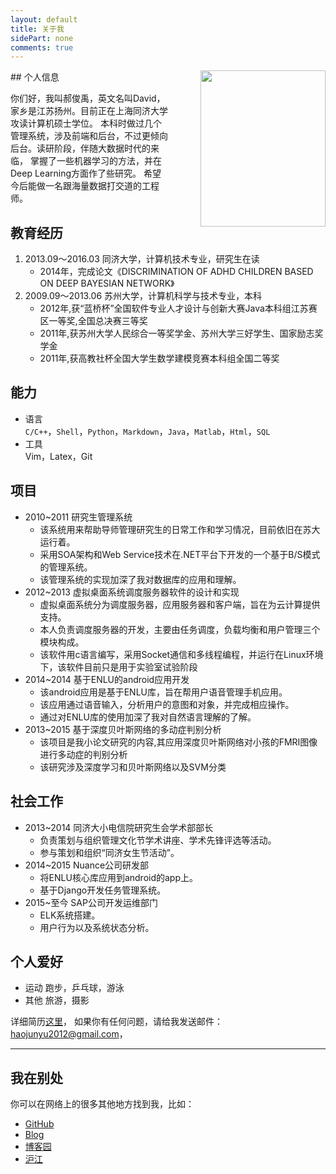 ```yaml
---
layout: default
title: 关于我
sidePart: none
comments: true
---
```


<img src="{{ site.baseurl }}/themes/{{ site.theme }}/images/identity.jpg" width="200" height="250" style="padding-left:50px; float:right;">
## 个人信息

你们好，我叫郝俊禹，英文名叫David，家乡是江苏扬州。目前正在上海同济大学攻读计算机硕士学位。
本科时做过几个管理系统，涉及前端和后台，不过更倾向后台。读研阶段，伴随大数据时代的来临，
掌握了一些机器学习的方法，并在Deep Learning方面作了些研究。
希望今后能做一名跟海量数据打交道的工程师。

## 教育经历
1. 2013.09～2016.03	同济大学，计算机技术专业，研究生在读
	* 2014年，完成论文《DISCRIMINATION OF ADHD CHILDREN BASED ON DEEP BAYESIAN NETWORK》
2. 2009.09～2013.06	苏州大学，计算机科学与技术专业，本科
	* 2012年,获“蓝桥杯”全国软件专业人才设计与创新大赛Java本科组江苏赛区一等奖,全国总决赛三等奖
	* 2011年,获苏州大学人民综合一等奖学金、苏州大学三好学生、国家励志奖学金
	* 2011年,获高教社杯全国大学生数学建模竞赛本科组全国二等奖

## 能力
* 语言	
	`C/C++`，`Shell`，`Python`，`Markdown`，`Java`，`Matlab`，`Html`，`SQL`
* 工具	
	Vim，Latex，Git

## 项目
* 2010~2011	研究生管理系统
	- 该系统用来帮助导师管理研究生的日常工作和学习情况，目前依旧在苏大运行着。
	- 采用SOA架构和Web Service技术在.NET平台下开发的一个基于B/S模式的管理系统。
	- 该管理系统的实现加深了我对数据库的应用和理解。
* 2012~2013	虚拟桌面系统调度服务器软件的设计和实现
	- 虚拟桌面系统分为调度服务器，应用服务器和客户端，旨在为云计算提供支持。
	- 本人负责调度服务器的开发，主要由任务调度，负载均衡和用户管理三个模块构成。
	- 该软件用c语言编写，采用Socket通信和多线程编程，并运行在Linux环境下，该软件目前只是用于实验室试验阶段
* 2014~2014	基于ENLU的android应用开发
	- 该android应用是基于ENLU库，旨在帮用户语音管理手机应用。
	- 该应用通过语音输入，分析用户的意图和对象，并完成相应操作。
	- 通过对ENLU库的使用加深了我对自然语言理解的了解。
* 2013~2015	基于深度贝叶斯网络的多动症判别分析
	- 该项目是我小论文研究的内容,其应用深度贝叶斯网络对小孩的FMRI图像进行多动症的判别分析
	- 该研究涉及深度学习和贝叶斯网络以及SVM分类

## 社会工作
* 2013~2014	同济大小电信院研究生会学术部部长
	- 负责策划与组织管理文化节学术讲座、学术先锋评选等活动。
	- 参与策划和组织“同济女生节活动”。
* 2014~2015 Nuance公司研发部  
	- 将ENLU核心库应用到android的app上。
	- 基于Django开发任务管理系统。
* 2015~至今	SAP公司开发运维部门 
	- ELK系统搭建。
	- 用户行为以及系统状态分析。
	
## 个人爱好
* 运动	跑步，乒乓球，游泳
* 其他	旅游，摄影

详细简历[这里]({{site.baseurl}}/assets/attachs/cv.pdf)，
如果你有任何问题，请给我发送邮件：[haojunyu2012@gmail.com](mailto:haojunyu2012@gmail.com)，

<hr/>

## 我在别处

你可以在网络上的很多其他地方找到我，比如：  
* [GitHub](https://github.com/haojunyu)  
* [Blog](http://www.haojunyu.link)  
* [博客园](http://www.cnblogs.com/happy-island/)  
* [沪江](http://bulo.hujiang.com/u/7080242/)  


